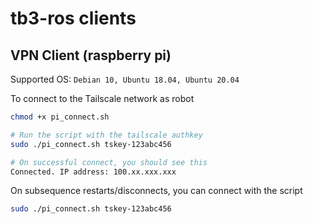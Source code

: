 # tb3-ros clients

## VPN Client (raspberry pi)

Supported OS: `Debian 10, Ubuntu 18.04, Ubuntu 20.04`

To connect to the Tailscale network as robot

```bash
chmod +x pi_connect.sh

# Run the script with the tailscale authkey
sudo ./pi_connect.sh tskey-123abc456

# On successful connect, you should see this
Connected. IP address: 100.xx.xxx.xxx
```

On subsequence restarts/disconnects, you can connect with the script

```bash
sudo ./pi_connect.sh tskey-123abc456
```
